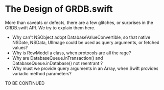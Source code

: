 The Design of GRDB.swift
========================

More than caveats or defects, there are a few glitches, or surprises in the GRDB.swift API. We try to explain them here.

- Why can't NSObject adopt DatabaseValueConvertible, so that native NSDate, NSData, UIImage could be used as query arguments, or fetched values?
- Why is RowModel a class, when protocols are all the rage?
- Why are DatabaseQueue.inTransaction() and DatabaseQueue.inDatabase() not reentrant ?
- Why must we provide query arguments in an Array, when Swift provides variadic method parameters?

TO BE CONTINUED
